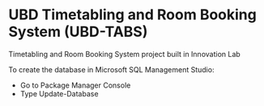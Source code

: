 # UBD Timetabling and Room Booking System (UBD-TABS)
Timetabling and Room Booking System project built in Innovation Lab

To create the database in Microsoft SQL Management Studio:
- Go to Package Manager Console
- Type Update-Database
